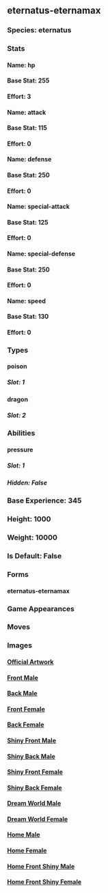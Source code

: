 ## eternatus-eternamax
### Species: eternatus
### Stats
#### Name: hp
#### Base Stat: 255
#### Effort: 3
#### Name: attack
#### Base Stat: 115
#### Effort: 0
#### Name: defense
#### Base Stat: 250
#### Effort: 0
#### Name: special-attack
#### Base Stat: 125
#### Effort: 0
#### Name: special-defense
#### Base Stat: 250
#### Effort: 0
#### Name: speed
#### Base Stat: 130
#### Effort: 0
### Types
#### poison
##### Slot: 1
#### dragon
##### Slot: 2
### Abilities
#### pressure
##### Slot: 1
##### Hidden: False
### Base Experience: 345
### Height: 1000
### Weight: 10000
### Is Default: False
### Forms
#### eternatus-eternamax
### Game Appearances
### Moves
### Images
#### [Official Artwork](None)
#### [Front Male](https://raw.githubusercontent.com/PokeAPI/sprites/master/sprites/pokemon/10217.png)
#### [Back Male](None)
#### [Front Female](None)
#### [Back Female](None)
#### [Shiny Front Male](None)
#### [Shiny Back Male](None)
#### [Shiny Front Female](None)
#### [Shiny Back Female](None)
#### [Dream World Male](None)
#### [Dream World Female](None)
#### [Home Male](https://raw.githubusercontent.com/PokeAPI/sprites/master/sprites/pokemon/other/home/10217.png)
#### [Home Female](None)
#### [Home Front Shiny Male](https://raw.githubusercontent.com/PokeAPI/sprites/master/sprites/pokemon/other/home/shiny/10217.png)
#### [Home Front Shiny Female](None)